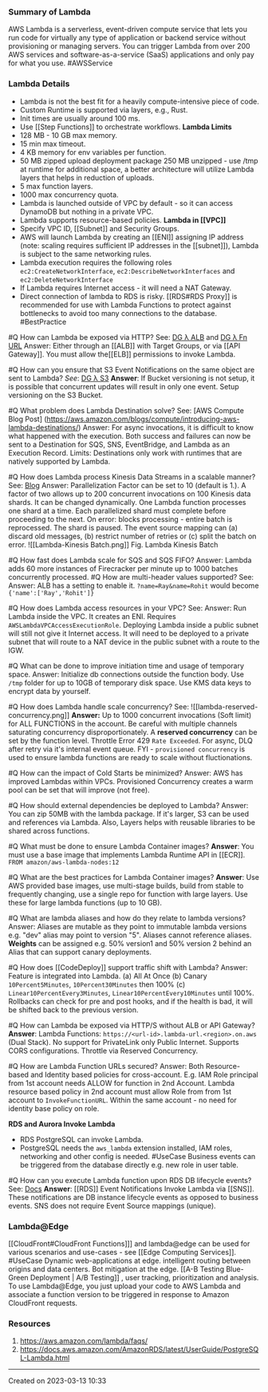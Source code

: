 ### Summary of Lambda
AWS Lambda is a serverless, event-driven compute service that lets you run code for virtually any type of application or backend service without provisioning or managing servers. You can trigger Lambda from over 200 AWS services and software-as-a-service (SaaS) applications and only pay for what you use. #AWSService 

### Lambda Details

- Lambda is not the best fit for a heavily compute-intensive piece of code.
- Custom Runtime is supported via layers, e.g., Rust.
- Init times are usually around 100 ms.
- Use [[Step Functions]] to orchestrate workflows.
**Lambda Limits**
- 128 MB - 10 GB max memory. 
- 15 min max timeout.
- 4 KB memory for env variables per function.
- 50 MB zipped upload deployment package 250 MB unzipped - use /tmp at runtime for additional space,  a better architecture will utilize Lambda layers that helps in reduction of uploads.
- 5 max function layers.
- 1000 max concurrency quota.
- Lambda is launched outside of VPC by default - so it can access DynamoDB but nothing in a private VPC.
- Lambda supports resource-based policies.
**Lambda in [[VPC]]**
- Specify VPC ID, [[Subnet]] and Security Groups.
- AWS will launch Lambda by creating an [[ENI]] assigning IP address (note: scaling requires sufficient IP addresses in the [[subnet]]), Lambda is subject to the same networking rules. 
- Lambda execution requires the following roles `ec2:CreateNetworkInterface`, `ec2:DescribeNetworkInterfaces`  and `ec2:DeleteNetworkInterface` 
- If Lambda requires Internet access - it will need a NAT Gateway.
- Direct connection of lambda to RDS is risky. [[RDS#RDS Proxy]] is recommended for use with Lambda Functions to protect against bottlenecks to avoid too many connections to the database.  #BestPractice 

#Q How can Lambda be exposed via HTTP?
See: [DG λ ALB](https://docs.aws.amazon.com/lambda/latest/dg/services-alb.html) and [DG λ Fn URL](https://docs.aws.amazon.com/lambda/latest/dg/lambda-urls.html)
Answer: Either through an [[ALB]] with Target Groups, or via [[API Gateway]]. You must allow the[[ELB]] permissions to invoke Lambda.

#Q How can you ensure that S3 Event Notifications on the same object are sent to Lambda?
*See*: [DG λ S3](https://docs.aws.amazon.com/lambda/latest/dg/with-s3.html)
**Answer**: If Bucket versioning is not setup, it is possible that concurrent updates will result in only one event. Setup versioning on the S3 Bucket.

#Q What problem does Lambda Destination solve?
See: [AWS Compute Blog Post] (https://aws.amazon.com/blogs/compute/introducing-aws-lambda-destinations/)
Answer: For async invocations, it is difficult to know what happened with the execution. Both success and failures can now be sent to a Destination for SQS, SNS, EventBridge, and Lambda as an Execution Record. Limits: Destinations only work with runtimes that are natively supported by Lambda.

#Q How does Lambda process Kinesis Data Streams in a scalable manner?
See: [Blog](https://aws.amazon.com/blogs/compute/new-aws-lambda-scaling-controls-for-kinesis-and-dynamodb-event-sources/)
Answer: Parallelization Factor can be set to 10 (default is 1.). A factor of two allows up to 200 concurrent invocations on 100 Kinesis data shards. It can be changed dynamically. One Lambda function processes one shard at a time. Each parallelized shard must complete before proceeding to the next. On error: blocks processing - entire batch is reprocessed. The shard is paused. The event source mapping can (a) discard old messages, (b) restrict number of retries or (c) split the batch on error.
![[Lambda-Kinesis Batch.png]]
Fig. Lambda Kinesis Batch

#Q How fast does Lambda scale for SQS and SQS FIFO?
Answer: Lambda adds 60 more instances of Firecracker per minute up to 1000 batches concurrently processed.
#Q How are multi-header values supported?
See:
Answer: ALB has a setting to enable it. `?name=Ray&name=Rohit` would become `{'name':['Ray','Rohit']}`

#Q How does Lambda access resources in your VPC?
See:
Answer: Run Lambda inside the VPC. It creates an ENI. Requires `AWSLambdaVPCAccessExecutionRole`. Deploying Lambda inside a public subnet will still not give it Internet access. It will need to be deployed to a private subnet that will route to a NAT device in the public subnet with a route to the IGW.

#Q What can be done to improve initiation time and usage of temporary space.
Answer: Initialize db connections outside the function body.  Use `/tmp` folder for up to 10GB of temporary disk space. Use KMS data keys to encrypt data by yourself.

#Q How does Lambda handle scale concurrency?
See: ![[lambda-reserved-concurrency.png]]
**Answer:** Up to 1000 concurrent invocations (Soft limit) for ALL FUNCTIONS in the account. Be careful with multiple channels saturating concurrency disproportionately. A **reserved concurrency** can be set by the function level. Throttle Error 429 `Rate Exceeded`. For async, DLQ after retry via it's internal event queue. FYI - `provisioned concurrency` is used to ensure lambda functions are ready to scale without fluctionations.

#Q How can the impact of Cold Starts be minimized?
Answer: AWS has improved Lambdas within VPCs. Provisioned Concurrency creates a warm pool can be set that will improve (not free).

#Q How should external dependencies be deployed to Lambda?
Answer: You can zip 50MB with the lambda package. If it's larger, S3 can be used and references via Lambda. Also, Layers helps with reusable libraries to be shared across functions.

#Q What must be done to ensure Lambda Container images?
**Answer**: You must use a base image that implements Lambda Runtime API in [[ECR]]. `FROM amazon/aws-lambda-nodes:12`

#Q What are the best practices for Lambda Container images?
**Answer**: Use AWS provided base images, use multi-stage builds, build from stable to frequently changing, use a single repo for function with large layers. Use these for large lambda functions (up to 10 GB).

#Q What are lambda aliases and how do they relate to lambda versions?
Answer: Aliases are mutable as they point to immutable lambda versions e.g. "dev" alias may point to version "5". Aliases cannot reference aliases. **Weights** can be assigned e.g. 50% version1 and 50% version 2 behind an Alias that can support canary deployments.

#Q How does [[CodeDeploy]] support traffic shift with Lambda?
Answer: Feature is integrated into Lambda. (a) All At Once (b) Canary `10Percent5Minutes`, `10Percent30Minutes` then 100% (c) `Linear10PercentEvery3Minutes`, `Linear10PercentEvery10Minutes` until 100%. Rollbacks can check for pre and post hooks, and if the health is bad, it will be shifted back to the previous version.

#Q How can Lambda be exposed via HTTP/S without ALB or API Gateway?
**Answer**: Lambda Functions: `https://<url-id>.lambda-url.<region>.on.aws` (Dual Stack). No support for PrivateLink only Public Internet. Supports CORS configurations. Throttle via Reserved Concurrency. 

#Q How are Lambda Function URLs secured?
Answer: Both Resource-based and Identity based policies for cross-account. E.g. IAM Role principal from 1st account needs ALLOW for function in 2nd Account. Lambda resource based policy in 2nd account must allow Role from from 1st account to `InvokeFunctionURL`. Within the same account - no need for identity base policy on role.

**RDS and Aurora Invoke Lambda**
- RDS PostgreSQL can invoke Lambda.
- PostgreSQL needs the `aws_lambda` extension installed, IAM roles, networking and other config is needed.
#UseCase Business events can be triggered from the database directly e.g. new role in user table.

#Q How can you execute Lambda function upon RDS DB lifecycle events?
See: [Docs](https://docs.aws.amazon.com/lambda/latest/dg/services-rds.html)
**Answer**: [[RDS]] Event Notifications Invoke Lambda via [[SNS]]. These notifications are DB instance lifecycle events as opposed to business events. SNS does not require Event Source mappings (unique).

### Lambda@Edge
[[CloudFront#CloudFront Functions]]] and lambda@edge can be used for various scenarios and use-cases - see [[Edge Computing Services]].
#UseCase Dynamic web-applications at edge. intelligent routing between origins and data centers. Bot mitigation at the edge. [[A-B Testing Blue-Green Deployment | A/B Testing]] , user tracking, prioritization and analysis.
To use Lambda@Edge, you just upload your code to AWS Lambda and associate a function version to be triggered in response to Amazon CloudFront requests.


### Resources

1. https://aws.amazon.com/lambda/faqs/
2. https://docs.aws.amazon.com/AmazonRDS/latest/UserGuide/PostgreSQL-Lambda.html

---
Created on 2023-03-13 10:33